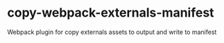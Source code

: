 # copy-webpack-externals-manifest
Webpack plugin for copy externals assets to output and write to manifest
